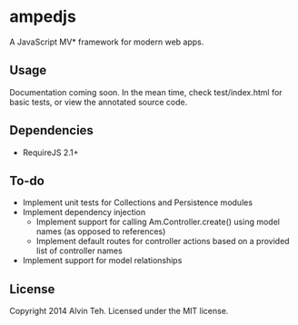 ampedjs
=========

A JavaScript MV* framework for modern web apps.

Usage
-------

Documentation coming soon. In the mean time, check test/index.html for basic tests, or view the annotated source code.

Dependencies
-------

* RequireJS 2.1+

To-do
-------

* Implement unit tests for Collections and Persistence modules
* Implement dependency injection
  * Implement support for calling Am.Controller.create() using model names (as opposed to references)
  * Implement default routes for controller actions based on a provided list of controller names
* Implement support for model relationships

License
-------
Copyright 2014 Alvin Teh.
Licensed under the MIT license.
